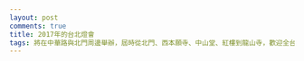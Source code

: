 ```yaml
---
layout: post
comments: true
title: 2017年的台北燈會
tags: 將在中華路與北門周邊舉辦，屆時從北門、西本願寺、中山堂、紅樓到龍山寺，歡迎全台灣所有遊客都來體會台北舊城區的美好。
---
```


